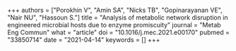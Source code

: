 +++
authors = ["Porokhin V", "Amin SA", "Nicks TB", "Gopinarayanan VE", "Nair NU", "Hassoun S."]
title = "Analysis of metabolic network disruption in engineered microbial hosts due to enzyme promiscuity"
journal = "Metab Eng Commun"
what = "article"
doi = "10.1016/j.mec.2021.e00170"
pubmed = "33850714"
date = "2021-04-14"
keywords = []
+++

